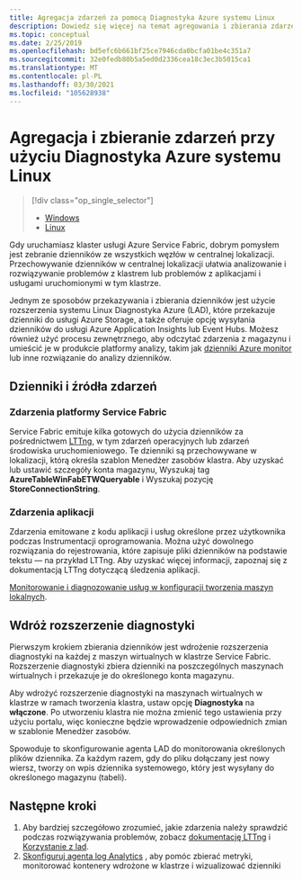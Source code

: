 ```yaml
---
title: Agregacja zdarzeń za pomocą Diagnostyka Azure systemu Linux
description: Dowiedz się więcej na temat agregowania i zbierania zdarzeń przy użyciu LAD do monitorowania i diagnostyki klastrów Service Fabric platformy Azure.
ms.topic: conceptual
ms.date: 2/25/2019
ms.openlocfilehash: bd5efc6b661bf25ce7946cda0bcfa01be4c351a7
ms.sourcegitcommit: 32e0fedb80b5a5ed0d2336cea18c3ec3b5015ca1
ms.translationtype: MT
ms.contentlocale: pl-PL
ms.lasthandoff: 03/30/2021
ms.locfileid: "105628938"
---
```

# <a name="event-aggregation-and-collection-using-linux-azure-diagnostics"></a>Agregacja i zbieranie zdarzeń przy użyciu Diagnostyka Azure systemu Linux
> [!div class="op_single_selector"]
> * [Windows](service-fabric-diagnostics-event-aggregation-wad.md)
> * [Linux](service-fabric-diagnostics-event-aggregation-lad.md)
>
>

Gdy uruchamiasz klaster usługi Azure Service Fabric, dobrym pomysłem jest zebranie dzienników ze wszystkich węzłów w centralnej lokalizacji. Przechowywanie dzienników w centralnej lokalizacji ułatwia analizowanie i rozwiązywanie problemów z klastrem lub problemów z aplikacjami i usługami uruchomionymi w tym klastrze.

Jednym ze sposobów przekazywania i zbierania dzienników jest użycie rozszerzenia systemu Linux Diagnostyka Azure (LAD), które przekazuje dzienniki do usługi Azure Storage, a także oferuje opcję wysyłania dzienników do usługi Azure Application Insights lub Event Hubs. Możesz również użyć procesu zewnętrznego, aby odczytać zdarzenia z magazynu i umieścić je w produkcie platformy analizy, takim jak [dzienniki Azure monitor](./service-fabric-diagnostics-oms-setup.md) lub inne rozwiązanie do analizy dzienników.

## <a name="log-and-event-sources"></a>Dzienniki i źródła zdarzeń

### <a name="service-fabric-platform-events"></a>Zdarzenia platformy Service Fabric
Service Fabric emituje kilka gotowych do użycia dzienników za pośrednictwem [LTTng](https://lttng.org), w tym zdarzeń operacyjnych lub zdarzeń środowiska uruchomieniowego. Te dzienniki są przechowywane w lokalizacji, którą określa szablon Menedżer zasobów klastra. Aby uzyskać lub ustawić szczegóły konta magazynu, Wyszukaj tag **AzureTableWinFabETWQueryable** i Wyszukaj pozycję **StoreConnectionString**.

### <a name="application-events"></a>Zdarzenia aplikacji
 Zdarzenia emitowane z kodu aplikacji i usług określone przez użytkownika podczas Instrumentacji oprogramowania. Można użyć dowolnego rozwiązania do rejestrowania, które zapisuje pliki dzienników na podstawie tekstu — na przykład LTTng. Aby uzyskać więcej informacji, zapoznaj się z dokumentacją LTTng dotyczącą śledzenia aplikacji.

[Monitorowanie i diagnozowanie usług w konfiguracji tworzenia maszyn lokalnych](service-fabric-diagnostics-how-to-monitor-and-diagnose-services-locally-linux.md).

## <a name="deploy-the-diagnostics-extension"></a>Wdróż rozszerzenie diagnostyki
Pierwszym krokiem zbierania dzienników jest wdrożenie rozszerzenia diagnostyki na każdej z maszyn wirtualnych w klastrze Service Fabric. Rozszerzenie diagnostyki zbiera dzienniki na poszczególnych maszynach wirtualnych i przekazuje je do określonego konta magazynu. 

Aby wdrożyć rozszerzenie diagnostyki na maszynach wirtualnych w klastrze w ramach tworzenia klastra, ustaw opcję **Diagnostyka** na **włączone**. Po utworzeniu klastra nie można zmienić tego ustawienia przy użyciu portalu, więc konieczne będzie wprowadzenie odpowiednich zmian w szablonie Menedżer zasobów.

Spowoduje to skonfigurowanie agenta LAD do monitorowania określonych plików dziennika. Za każdym razem, gdy do pliku dołączany jest nowy wiersz, tworzy on wpis dziennika systemowego, który jest wysyłany do określonego magazynu (tabeli).


## <a name="next-steps"></a>Następne kroki

1. Aby bardziej szczegółowo zrozumieć, jakie zdarzenia należy sprawdzić podczas rozwiązywania problemów, zobacz [dokumentację LTTng](https://lttng.org/docs) i [Korzystanie z lad](../virtual-machines/extensions/diagnostics-linux.md).
2. [Skonfiguruj agenta log Analytics](service-fabric-diagnostics-event-analysis-oms.md) , aby pomóc zbierać metryki, monitorować kontenery wdrożone w klastrze i wizualizować dzienniki 
